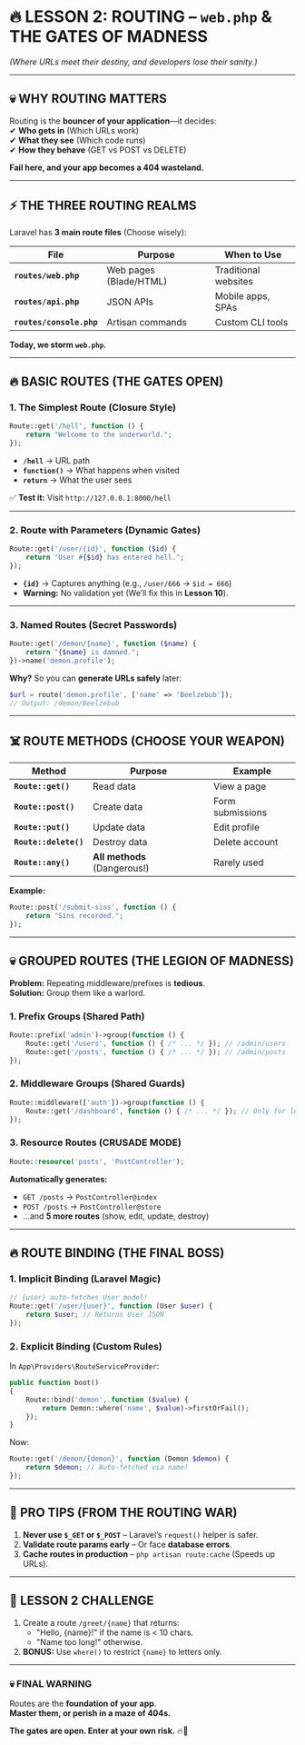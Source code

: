# **🔥 LESSON 2: ROUTING – `web.php` & THE GATES OF MADNESS**  
*(Where URLs meet their destiny, and developers lose their sanity.)*  

---

## **💀 WHY ROUTING MATTERS**  
Routing is the **bouncer of your application**—it decides:  
✔ **Who gets in** (Which URLs work)  
✔ **What they see** (Which code runs)  
✔ **How they behave** (GET vs POST vs DELETE)  

**Fail here, and your app becomes a 404 wasteland.**  

---

## **⚡ THE THREE ROUTING REALMS**  
Laravel has **3 main route files** (Choose wisely):  

| File | Purpose | When to Use |  
|------|---------|-------------|  
| **`routes/web.php`** | Web pages (Blade/HTML) | Traditional websites |  
| **`routes/api.php`** | JSON APIs | Mobile apps, SPAs |  
| **`routes/console.php`** | Artisan commands | Custom CLI tools |  

**Today, we storm `web.php`.**  

---

## **🔥 BASIC ROUTES (THE GATES OPEN)**  

### **1. The Simplest Route (Closure Style)**  
```php
Route::get('/hell', function () {
    return "Welcome to the underworld.";
});
```  
- **`/hell`** → URL path  
- **`function()`** → What happens when visited  
- **`return`** → What the user sees  

✅ **Test it:** Visit `http://127.0.0.1:8000/hell`  

---

### **2. Route with Parameters (Dynamic Gates)**  
```php
Route::get('/user/{id}', function ($id) {
    return "User #{$id} has entered hell.";
});
```  
- **`{id}`** → Captures anything (e.g., `/user/666` → `$id = 666`)  
- **Warning:** No validation yet (We’ll fix this in **Lesson 10**).  

---

### **3. Named Routes (Secret Passwords)**  
```php
Route::get('/demon/{name}', function ($name) {
    return "{$name} is damned.";
})->name('demon.profile');
```  
**Why?** So you can **generate URLs safely** later:  
```php
$url = route('demon.profile', ['name' => 'Beelzebub']);
// Output: /demon/Beelzebub
```  

---

## **☠️ ROUTE METHODS (CHOOSE YOUR WEAPON)**  
| Method | Purpose | Example |  
|--------|---------|---------|  
| **`Route::get()`** | Read data | View a page |  
| **`Route::post()`** | Create data | Form submissions |  
| **`Route::put()`** | Update data | Edit profile |  
| **`Route::delete()`** | Destroy data | Delete account |  
| **`Route::any()`** | **All methods** (Dangerous!) | Rarely used |  

**Example:**  
```php
Route::post('/submit-sins', function () {
    return "Sins recorded.";
});
```  

---

## **💀 GROUPED ROUTES (THE LEGION OF MADNESS)**  
**Problem:** Repeating middleware/prefixes is **tedious**.  
**Solution:** Group them like a warlord.  

### **1. Prefix Groups (Shared Path)**  
```php
Route::prefix('admin')->group(function () {
    Route::get('/users', function () { /* ... */ }); // /admin/users
    Route::get('/posts', function () { /* ... */ }); // /admin/posts
});
```  

### **2. Middleware Groups (Shared Guards)**  
```php
Route::middleware(['auth'])->group(function () {
    Route::get('/dashboard', function () { /* ... */ }); // Only for logged-in users
});
```  

### **3. Resource Routes (CRUSADE MODE)**  
```php
Route::resource('posts', 'PostController');
```  
**Automatically generates:**  
- `GET /posts` → `PostController@index`  
- `POST /posts` → `PostController@store`  
- ...and **5 more routes** (show, edit, update, destroy)  

---

## **🔥 ROUTE BINDING (THE FINAL BOSS)**  
### **1. Implicit Binding (Laravel Magic)**  
```php
// {user} auto-fetches User model!
Route::get('/user/{user}', function (User $user) {
    return $user; // Returns User JSON
});
```  

### **2. Explicit Binding (Custom Rules)**  
In `App\Providers\RouteServiceProvider`:  
```php
public function boot()
{
    Route::bind('demon', function ($value) {
        return Demon::where('name', $value)->firstOrFail();
    });
}
```  
Now:  
```php
Route::get('/demon/{demon}', function (Demon $demon) {
    return $demon; // Auto-fetched via name!
});
```  

---

## **🚀 PRO TIPS (FROM THE ROUTING WAR)**  
1. **Never use `$_GET` or `$_POST`** – Laravel’s `request()` helper is safer.  
2. **Validate route params early** – Or face **database errors**.  
3. **Cache routes in production** – `php artisan route:cache` (Speeds up URLs).  

---

## **🎯 LESSON 2 CHALLENGE**  
1. Create a route `/greet/{name}` that returns:  
   - "Hello, {name}!" if the name is < 10 chars.  
   - "Name too long!" otherwise.  
2. **BONUS:** Use `where()` to restrict `{name}` to letters only.  

---

### **💀 FINAL WARNING**  
Routes are the **foundation of your app**.  
**Master them, or perish in a maze of 404s.**  

**The gates are open. Enter at your own risk.** 🔥🚪
